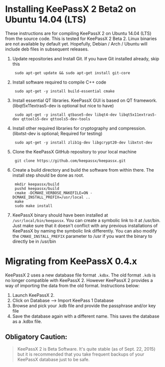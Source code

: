 Installing KeePassX 2 Beta2 on Ubuntu 14.04 (LTS)
=================================================

These instructions are for compiling KeePassX 2 on Ubuntu 14.04 (LTS) from the source code. This is tested for KeePassX 2 Beta 2. Linux binaries are not available by default yet. Hopefully, Debian / Arch / Ubuntu will include deb files in subsequent releases.

1. Update repositories and Install Git. If you have Git installed already, skip this

        sudo apt-get update && sudo apt-get install git-core

2. Install software required to compile C++ code

        sudo apt-get -y install build-essential cmake 

3. Install essential QT libraries. KeePassX GUI is based on QT framework. (libqt5x11extras5-dev is optional but nice to have)

        sudo apt-get -y install qtbase5-dev libqt4-dev libqt5x11extras5-dev qttools5-dev qttools5-dev-tools

4. Install other required libraries for cryptography and compression. (libxtst-dev is optional; Required for testing)

        sudo apt-get -y install zlib1g-dev libgcrypt20-dev libxtst-dev

5. Clone the KeePassX GitHub repository to your local machine

        git clone https://github.com/keepassx/keepassx.git

6. Create a build directory and build the software from within there. The install step should be done as root.

        mkdir keepassx/build
        pushd keepassx/build
        cmake -DCMAKE_VERBOSE_MAKEFILE=ON -DCMAKE_INSTALL_PREFIX=/usr/local ..
        make
        sudo make install

7. KeePassX binary should have been installed at `/usr/local/bin/keepassx`. You can create a symbolic link to it at /usr/bin. Just make sure that it doesn't conflict with any previous installations of KeePassX by naming the symbolic link differently. You can also modify the `CMAKE_INSTALL_PREFIX` parameter to /usr if you want the binary to directly be in /usr/bin

Migrating from KeePassX 0.4.x
=============================

KeePassX 2 uses a new database file format `.kdbx`. The old format `.kdb` is no longer compatible with KeePassX 2. However KeePassX 2 provides a way of importing the data from the old format. Instructions below:

1. Launch KeePassX 2. 
2. Click on Database --> Import KeePass 1 Database
3. Browse and pick your .kdb file and provide the passphrase and/or key file
4. Save the database again with a different name. This saves the database as a .kdbx file. 

Obligatory Caution:
-------------------

> KeePassX 2 is Beta Software. It's quite stable (as of Sept. 22, 2015) but it is recommended that you take frequent backups of your KeePassX database just to be safe.  
